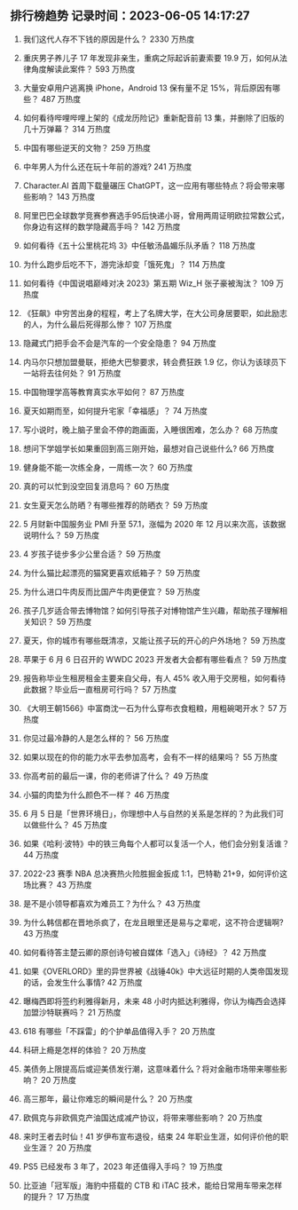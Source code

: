 
## 排行榜趋势 记录时间：2023-06-05 14:17:27
  
  1. 我们这代人存不下钱的原因是什么？ 2330 万热度
    
  2. 重庆男子养儿子 17 年发现非亲生，重病之际起诉前妻索要 19.9 万，如何从法律角度解读此案件？ 593 万热度
    
  3. 大量安卓用户逃离换 iPhone，Android 13 保有量不足 15%，背后原因有哪些？ 487 万热度
    
  4. 如何看待哔哩哔哩上架的《成龙历险记》重新配音前 13 集，并删除了旧版的几十万弹幕？ 314 万热度
    
  5. 中国有哪些逆天的文物？ 259 万热度
    
  6. 中年男人为什么还在玩十年前的游戏? 241 万热度
    
  7. Character.AI 首周下载量碾压 ChatGPT，这一应用有哪些特点？将会带来哪些影响？ 143 万热度
    
  8. 阿里巴巴全球数学竞赛参赛选手95后快递小哥，曾用两周证明欧拉常数公式，你身边有这样的数学隐藏高手吗？ 142 万热度
    
  9. 如何看待《五十公里桃花坞 3》中任敏汤晶媚乐队矛盾？ 118 万热度
    
  10. 为什么跑步后吃不下，游完泳却变「饿死鬼」？ 114 万热度
    
  11. 如何看待《中国说唱巅峰对决 2023》第五期 Wiz_H 张子豪被淘汰？ 109 万热度
    
  12. 《狂飙》中穷苦出身的程程，考上了名牌大学，在大公司身居要职，如此励志的人，为什么最后死得那么惨？ 107 万热度
    
  13. 隐藏式门把手会不会是汽车的一个安全隐患？ 94 万热度
    
  14. 内马尔只想加盟曼联，拒绝大巴黎要求，转会费狂跌 1.9 亿，你认为该球员下一站将去往何处？ 91 万热度
    
  15. 中国物理学高等教育真实水平如何？ 87 万热度
    
  16. 夏天如期而至，如何提升宅家「幸福感」？ 74 万热度
    
  17. 写小说时，晚上脑子里会不停的跑画面，入睡很困难，怎么办？ 68 万热度
    
  18. 想问下学姐学长如果重回到高三刚开始，最想对自己说些什么? 66 万热度
    
  19. 健身能不能一次练全身，一周练一次？ 60 万热度
    
  20. 真的可以忙到没空回复消息吗？ 60 万热度
    
  21. 女生夏天怎么防晒？有哪些推荐的防晒衣？ 59 万热度
    
  22. 5 月财新中国服务业 PMI 升至 57.1，涨幅为 2020 年 12 月以来次高，该数据说明什么？ 59 万热度
    
  23. 4 岁孩子徒步多少公里合适？ 59 万热度
    
  24. 为什么猫比起漂亮的猫窝更喜欢纸箱子？ 59 万热度
    
  25. 为什么进口牛肉反而比国产牛肉更便宜？ 59 万热度
    
  26. 孩子几岁适合带去博物馆？如何引导孩子对博物馆产生兴趣，帮助孩子理解相关知识？ 59 万热度
    
  27. 夏天，你的城市有哪些既清凉，又能让孩子玩的开心的户外场地？ 59 万热度
    
  28. 苹果于 6 月 6 日召开的  WWDC 2023 开发者大会都有哪些看点？ 59 万热度
    
  29. 报告称毕业生租房租金主要来自父母，有人 45% 收入用于交房租，如何看待此数据？毕业后一直租房可行吗？ 57 万热度
    
  30. 《大明王朝1566》中富商沈一石为什么穿布衣食粗粮，用粗碗喝开水？ 57 万热度
    
  31. 你见过最冷静的人是怎么样的？ 56 万热度
    
  32. 如果以现在的你的能力水平去参加高考，会有不一样的结果吗？ 55 万热度
    
  33. 你高考前的最后一课，你的老师讲了什么？ 49 万热度
    
  34. 小猫的肉垫为什么颜色不一样？ 46 万热度
    
  35. 6 月 5 日是「世界环境日」，你理想中人与自然的关系是怎样的？为此我们可以做些什么？ 45 万热度
    
  36. 如果《哈利·波特》中的铁三角每个人都可以复活一个人，他们会分别复活谁？ 44 万热度
    
  37. 2022-23 赛季 NBA 总决赛热火险胜掘金扳成 1:1，巴特勒 21+9，如何评价这场比赛？ 43 万热度
    
  38. 是不是小领导都喜欢为难员工？为什么？ 43 万热度
    
  39. 为什么韩信都在晋地杀疯了，在龙且眼里还是易与之辈呢，这不符合逻辑啊? 43 万热度
    
  40. 如何看待答主楚云卿的原创诗句被自媒体「选入」《诗经》？ 42 万热度
    
  41. 如果《OVERLORD》里的异世界被《战锤40k》中大远征时期的人类帝国发现的话，会发生什么事情? 42 万热度
    
  42. 曝梅西即将签约利雅得新月，未来 48 小时内抵达利雅得，你认为梅西会选择加盟沙特联赛吗？ 21 万热度
    
  43. 618 有哪些「不踩雷」的个护单品值得入手？ 20 万热度
    
  44. 科研上瘾是怎样的体验？ 20 万热度
    
  45. 美债务上限提高后或迎美债发行潮，这意味着什么？将对金融市场带来哪些影响？ 20 万热度
    
  46. 高三那年，最让你难忘的瞬间是什么？ 20 万热度
    
  47. 欧佩克与非欧佩克产油国达成减产协议，将带来哪些影响？ 20 万热度
    
  48. 来时王者去时仙！41 岁伊布宣布退役，结束 24 年职业生涯，如何评价他的职业生涯？ 20 万热度
    
  49. PS5 已经发布 3 年了，2023 年还值得入手吗？ 19 万热度
    
  50. 比亚迪「冠军版」海豹中搭载的 CTB 和 iTAC 技术，能给日常用车带来怎样的提升？ 17 万热度
    